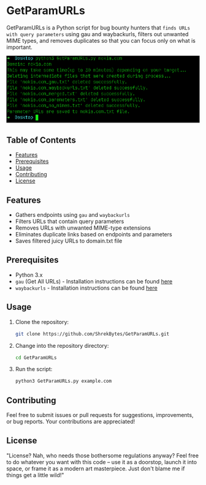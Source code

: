 # GetParamURLs

GetParamURLs is a Python script for bug bounty hunters that `finds URLs with query parameters` using gau and waybackurls, filters out unwanted MIME types, and removes duplicates so that you can focus only on what is important.

![screenshot](screenshot.png)

## Table of Contents

- [Features](#features)
- [Prerequisites](#prerequisites)
- [Usage](#usage)
- [Contributing](#contributing)
- [License](#license)

## Features

- Gathers endpoints using `gau` and `waybackurls`
- Filters URLs that contain query parameters
- Removes URLs with unwanted MIME-type extensions
- Eliminates duplicate links based on endpoints and parameters
- Saves filtered juicy URLs to domain.txt file

## Prerequisites

- Python 3.x
- `gau` (Get All URLs) - Installation instructions can be found [here](https://github.com/lc/gau)
- `waybackurls` - Installation instructions can be found [here](https://github.com/tomnomnom/waybackurls)

## Usage

1. Clone the repository:

    ```sh
    git clone https://github.com/ShrekBytes/GetParamURLs.git
    ```

2. Change into the repository directory:

    ```sh
    cd GetParamURLs
    ```

3. Run the script:

    ```sh
    python3 GetParamURLs.py example.com
    ```

## Contributing

Feel free to submit issues or pull requests for suggestions, improvements, or bug reports. Your contributions are appreciated!

## License

"License? Nah, who needs those bothersome regulations anyway? Feel free to do whatever you want with this code – use it as a doorstop, launch it into space, or frame it as a modern art masterpiece. Just don't blame me if things get a little wild!"
